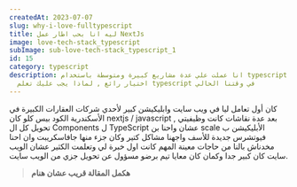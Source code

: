 ```yaml
---
createdAt: 2023-07-07
slug: why-i-love-fulltypescript
title: ليه انا بحب اطار عمل NextJs
image: love-tech-stack_typescript
subImage: sub-love-tech-stack_typescript_1
id: 15
category: typescript
description: انا عملت علي عدة مشاريع كبيرة ومتوسطة باستخدام typescript وكان
  اختيار رائع , لماذا يجب عليك تعلم typescript في وقتنا الحالي
---
```

كان أول تعامل ليا في ويب سايت وابليكيشن كبير لأحدي شركات العقارات الكبيرة في الأسكندرية الكود بيس كلو كان nextjs / javascript , بعد عدة نقاشات كانت وظيفيتي تحويل كل ال Components ل TypeScript عشان واحنا بن scale الأبليكيشن ب فيوتشرس جديدة للأسف واجهنا مشاكل كتير وكان جزء منها جافاسكريبت وان احنا مخدناش بالنا من حاجات معينة المهم كانت اول خبرة لي وتعلمت الكثير عشان الويب سايت كان كبير جدا وكمان كان معايا تيم برضو مسؤول عن تحويل جزي من الويب سايت.

> **هكمل المقالة قريب عشان هنام**
